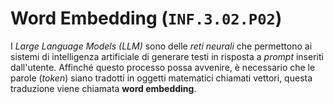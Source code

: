 # Word Embedding (`INF.3.02.P02`)

I *Large Language Models (LLM)* sono delle *reti neurali* che permettono ai sistemi di intelligenza artificiale di generare testi in risposta a *prompt* inseriti dall'utente. Affinché questo processo possa avvenire, è necessario che le parole (*token*) siano tradotti in oggetti matematici chiamati vettori, questa traduzione viene chiamata **word embedding**.


